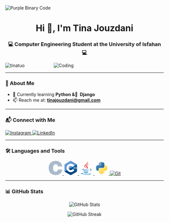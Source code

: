 <!-- Banner -->
<img src="https://img.freepik.com/premium-photo/abstract-purple-binary-code-background_684882-1149.jpg" alt="Purple Binary Code" height="250" width="100%">

<h1 align="center">Hi 👋, I'm Tina Jouzdani</h1>
<h3 align="center">💻 Computer Engineering Student at the University of Isfahan 💻</h3>

<!-- Animated Coding GIF -->
<img align="right" alt="Coding" width="350" src="https://cdn.dribbble.com/users/1364029/screenshots/16093268/media/68e82a7fb4904614a9066d6b540c14b2.gif">

<!-- Profile Views -->
<p align="left">
  <img src="https://komarev.com/ghpvc/?username=tinatuo&label=Profile%20views&color=ff69b4&style=for-the-badge" alt="tinatuo" />
</p>

---

### 🌱 About Me  
- 🚀 Currently learning **Python & ِ Django**  
- 📫 Reach me at: **tinajouzdani@gmail.com**  

---

### 📬 Connect with Me  
<p align="left">
  <a href="https://instagram.com/tina_tuo" target="_blank">
    <img src="https://raw.githubusercontent.com/rahuldkjain/github-profile-readme-generator/master/src/images/icons/Social/instagram.svg" alt="Instagram" width="40" height="40"/>
  </a>
  <a href="https://linkedin.com/in/tina-jouzdani" target="_blank">
    <img src="https://raw.githubusercontent.com/rahuldkjain/github-profile-readme-generator/master/src/images/icons/Social/linked-in-alt.svg" alt="LinkedIn" width="40" height="40"/>
  </a>
</p>

---

### 🛠 Languages and Tools  
<p align="center">
  <a href="https://www.cprogramming.com/" target="_blank" rel="noreferrer"> 
    <img src="https://raw.githubusercontent.com/devicons/devicon/master/icons/c/c-original.svg" alt="C" width="45" height="45"/> 
  </a>
  <a href="https://www.w3schools.com/cpp/" target="_blank" rel="noreferrer"> 
    <img src="https://raw.githubusercontent.com/devicons/devicon/master/icons/cplusplus/cplusplus-original.svg" alt="C++" width="45" height="45"/> 
  </a>
  <a href="https://www.java.com" target="_blank" rel="noreferrer"> 
    <img src="https://raw.githubusercontent.com/devicons/devicon/master/icons/java/java-original.svg" alt="Java" width="45" height="45"/> 
  </a>
  <a href="https://www.python.org" target="_blank" rel="noreferrer"> 
    <img src="https://raw.githubusercontent.com/devicons/devicon/master/icons/python/python-original.svg" alt="Python" width="45" height="45"/> 
  </a>
  <a href="https://git-scm.com/" target="_blank" rel="noreferrer"> 
    <img src="https://www.vectorlogo.zone/logos/git-scm/git-scm-icon.svg" alt="Git" width="45" height="45"/> 
  </a>
</p>

---

### 📊 GitHub Stats  
<p align="center">
  <img src="https://github-readme-stats.vercel.app/api?username=tinatuo&show_icons=true&theme=tokyonight&count_private=true&hide_border=true" alt="GitHub Stats"/>
</p>

<p align="center">
  <img src="https://github-readme-streak-stats.herokuapp.com/?user=tinatuo&theme=tokyonight&hide_border=true" alt="GitHub Streak"/>
</p>

